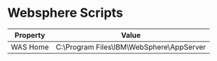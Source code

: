 # Websphere Scripts

| Property | Value |
|:--------:|:-----:|
|WAS Home  | C:\Program Files\IBM\WebSphere\AppServer |